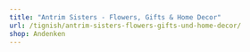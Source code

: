```yaml
---
title: "Antrim Sisters - Flowers, Gifts & Home Decor"
url: /tignish/antrim-sisters-flowers-gifts-und-home-decor/
shop: Andenken
---
```

